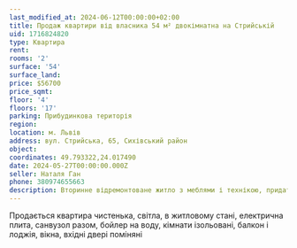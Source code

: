 ```yaml
---
last_modified_at: 2024-06-12T00:00:00+02:00
title: Продаж квартири від власника 54 м² двокімнатна на Стрийській
uid: 1716824820
type: Квартира
rent:
rooms: '2'
surface: '54'
surface_land:
price: $56700
price_sqmt:
floor: '4'
floors: '17'
parking: Прибудинкова територія
region:
location: м. Львів
address: вул. Стрийська, 65, Сихівський район
object:
coordinates: 49.793322,24.017490
date: 2024-05-27T00:00:00.000Z
seller: Наталя Ган
phone: 380974655663
description: Вторинне відремонтоване житло з меблями і технікою, придатне і готове для проживання
---
```


Продається квартира чистенька, світла, в житловому стані, електрична плита, санвузол разом, бойлер на воду, кімнати ізольовані, балкон і лоджія, вікна, вхідні двері поміняні
